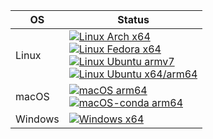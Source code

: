  OS      | Status                                                                                                                                                                                                                                                                                                                                                                                                                                                                                                                                                                                                                                                                                                                                  
---------|-----------------------------------------------------------------------------------------------------------------------------------------------------------------------------------------------------------------------------------------------------------------------------------------------------------------------------------------------------------------------------------------------------------------------------------------------------------------------------------------------------------------------------------------------------------------------------------------------------------------------------------------------------------------------------------------------------------------------------------------
 Linux   | [![Linux Arch x64](https://github.com/fougue/mayo/actions/workflows/ci_linux_arch.yml/badge.svg)](https://github.com/fougue/mayo/actions/workflows/ci_linux_arch.yml)<br>[![Linux Fedora x64](https://github.com/fougue/mayo/actions/workflows/ci_linux_fedora.yml/badge.svg)](https://github.com/fougue/mayo/actions/workflows/ci_linux_fedora.yml)<br>[![Linux Ubuntu armv7](https://github.com/fougue/mayo/actions/workflows/ci_linux_ubuntu_armv7.yml/badge.svg)](https://github.com/fougue/mayo/actions/workflows/ci_linux_ubuntu_armv7.yml)<br>[![Linux Ubuntu x64/arm64](https://github.com/fougue/mayo/actions/workflows/ci_linux_ubuntu.yml/badge.svg)](https://github.com/fougue/mayo/actions/workflows/ci_linux_ubuntu.yml)	 
 macOS   | [![macOS arm64](https://github.com/fougue/mayo/actions/workflows/ci_macos.yml/badge.svg)](https://github.com/fougue/mayo/actions/workflows/ci_macos.yml)<br>[![macOS-conda arm64](https://github.com/fougue/mayo/actions/workflows/ci_macos_conda.yml/badge.svg)](https://github.com/fougue/mayo/actions/workflows/ci_macos_conda.yml)                                                                                                                                                                                                                                                                                                                                                                                                  
 Windows | [![Windows x64](https://github.com/fougue/mayo/actions/workflows/ci_windows.yml/badge.svg)](https://github.com/fougue/mayo/actions/workflows/ci_windows.yml)                                                                                                                                                                                                                                                                                                                                                                                                                                                                                                                                                                            
 
